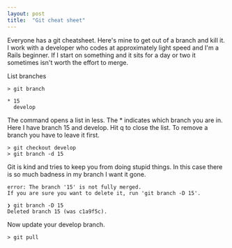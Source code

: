 ```yaml
---
layout: post
title:  "Git cheat sheet"
---
```


Everyone has a git cheatsheet. Here's mine to get out of a branch and kill it. I work with a developer who codes at approximately light speed and I'm a Rails beginner. If I start on something and it sits for a day or two it sometimes isn't worth the effort to merge.

List branches
```
> git branch

* 15
  develop
```
The command opens a list in less. The * indicates which branch you are in. Here I have branch 15 and develop. Hit q to close the list. To remove a branch you have to leave it first.

```
> git checkout develop
> git branch -d 15
```

Git is kind and tries to keep you from doing stupid things. In this case there is so much badness in my branch I want it gone.
```
error: The branch '15' is not fully merged.
If you are sure you want to delete it, run 'git branch -D 15'.

❯ git branch -D 15
Deleted branch 15 (was c1a9f5c).
```
Now update your develop branch.

```
> git pull
```
